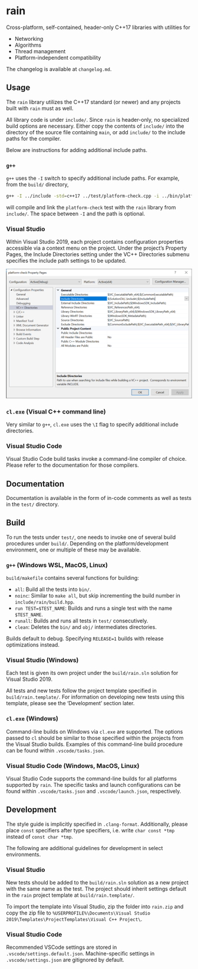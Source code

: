 # rain

Cross-platform, self-contained, header-only C++17 libraries with utilities for

* Networking
* Algorithms
* Thread management
* Platform-independent compatibility

The changelog is available at `changelog.md`.

## Usage

The `rain` library utilizes the C++17 standard (or newer) and any projects built with `rain` must as well.

All library code is under `include/`. Since `rain` is header-only, no specialized build options are necessary. Either copy the contents of `include/` into the directory of the source file containing `main`, or add `include/` to the include paths for the compiler.

Below are instructions for adding additional include paths.

### `g++`

`g++` uses the `-I` switch to specify additional include paths. For example, from the `build/` directory,

```bash
g++ -I ../include -std=c++17 ../test/platform-check.cpp -i ../bin/platform-check
```

will compile and link the `platform-check` test with the `rain` library from `include/`. The space between `-I` and the path is optional.

### Visual Studio

Within Visual Studio 2019, each project contains configuration properties accessible via a context menu on the project. Under the project’s Property Pages, the Include Directories setting under the VC++ Directories submenu specifies the include path settings to be updated.

![](readme.md-assets/usage-visual-studio-include-directories.png)

### `cl.exe` (Visual C++ command line)

Very similar to `g++`, `cl.exe` uses the `\I` flag to specify additional include directories.

### Visual Studio Code

Visual Studio Code build tasks invoke a command-line compiler of choice. Please refer to the documentation for those compilers.

## Documentation

Documentation is available in the form of in-code comments as well as tests in the `test/` directory.

## Build

To run the tests under `test/`, one needs to invoke one of several build procedures under `build/`. Depending on the platform/development environment, one or multiple of these may be available.

### `g++` (Windows WSL, MacOS, Linux)

`build/makefile` contains several functions for building:

* `all`: Build all the tests into `bin/`.
* `noinc`: Similar to `make all`, but skip incrementing the build number in `include/rain/build.hpp`.
* `run TEST=$TEST_NAME`: Builds and runs a single test with the name `$TEST_NAME`.
* `runall`:  Builds and runs all tests in `test/` consecutively.
* `clean`: Deletes the `bin/` and `obj/` intermediates directories.

Builds default to debug. Specifying `RELEASE=1` builds with release optimizations instead.

### Visual Studio (Windows)

Each test is given its own project under the `build/rain.sln` solution for Visual Studio 2019.

All tests and new tests follow the project template specified in `build/rain.template/`. For information on developing new tests using this template, please see the ‘Development’ section later.

### `cl.exe` (Windows)

Command-line builds on Windows via `cl.exe` are supported. The options passed to `cl` should be similar to those specified within the projects from the Visual Studio builds. Examples of this command-line build procedure can be found within `.vscode/tasks.json`.

### Visual Studio Code (Windows, MacOS, Linux)

Visual Studio Code supports the command-line builds for all platforms supported by `rain`. The specific tasks and launch configurations can be found within `.vscode/tasks.json` and `.vscode/launch.json`, respectively.

## Development

The style guide is implicitly specified in `.clang-format`. Additionally, please place `const` specifiers after type specifiers, i.e. write `char const *tmp` instead of `const char *tmp`.

The following are additional guidelines for development in select environments.

### Visual Studio

New tests should be added to the `build/rain.sln` solution as a new project with the same name as the test. The project should inherit settings default in the `rain` project template at `build/rain.template/`.

To import the template into Visual Studio, zip the folder into `rain.zip` and copy the zip file to `%USERPROFILE%\Documents\Visual Studio 2019\Templates\ProjectTemplates\Visual C++ Project\`.

### Visual Studio Code

Recommended VSCode settings are stored in `.vscode/settings.default.json`. Machine-specific settings in `.vscode/settings.json` are gitignored by default.
